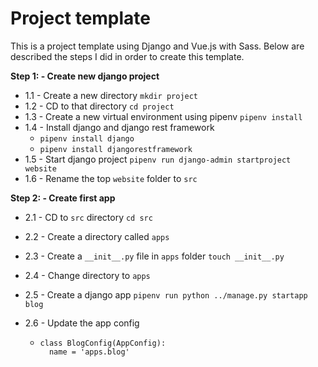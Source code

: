 # Project template

This is a project template using Django and Vue.js with Sass. Below are described the steps I did in order to create this template.

**Step 1: - Create new django project**

- 1.1 - Create a new directory `mkdir project`
- 1.2 - CD to that directory `cd project`
- 1.3 - Create a new virtual environment using pipenv `pipenv install`
- 1.4 - Install django and django rest framework
  - `pipenv install django`
  - `pipenv install djangorestframework`
- 1.5 - Start django project `pipenv run django-admin startproject website`
- 1.6 - Rename the top `website` folder to `src`

**Step 2: - Create first app**

- 2.1 - CD to `src` directory `cd src`
- 2.2 - Create a directory called `apps`
- 2.3 - Create a `__init__.py` file in `apps` folder `touch __init__.py`
- 2.4 - Change directory to `apps`
- 2.5 - Create a django app `pipenv run python ../manage.py startapp blog`
- 2.6 - Update the app config

  - ```
    class BlogConfig(AppConfig):
      name = 'apps.blog'

    ```
